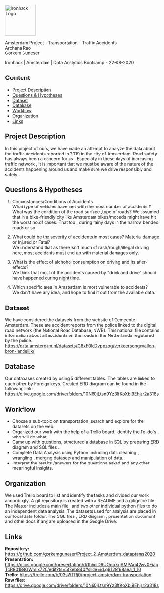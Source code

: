 <img src="https://bit.ly/2VnXWr2" alt="Ironhack Logo" width="100"/>

Amsterdam Project - Transportation - Traffic Accidents    
Archana Rao  
Gorkem Guneser

Ironhack | Amsterdam | Data Analytics Bootcamp - 22-08-2020

## Content
- [Project Description](#Project-Description)
- [Questions & Hypotheses](#questions-hypotheses)
- [Dataset](#dataset)
- [Database](#database)
- [Workflow](#workflow)
- [Organization](#organization)
- [Links](#links)


## Project Description
In this project of ours, we have made an attempt to analyze the data about the traffic accidents reported in 2019 in the city of Amsterdam.
Road safety has always been a concern for us .
Especially in these days of increasing traffic network , it is important that we must be aware of the nature of the accidents happening around us and make sure we drive responsibly and safely .

## Questions & Hypotheses
1. Circumstances/Conditions of Accidents<br/>
What type of vehicles have met with the most number of accidents ? What was the condition of the road surface ,type of roads?
We assumed that in a bike-friendly city like Amsterdam bikes/mopeds might have hit the worst no.of cases. That too , during rainy days in the narrow bended roads or so.

2. What could be the severity of accidents in most cases? Material damage or Injured or Fatal?<br/>
We understand that as there isn't much of rash/rough/illegal driving here, most accidents must end up with material damages only.

3. What is the effect of alchohol consumption on driving and its after-effects?<br/>
We think that most of the accidents caused by "drink and drive" should have happened during night time.

4. Which specific area in Amsterdam is most vulnerable to accidents?<br/>
We don't have any idea, and hope to find it out from the available data.


## Dataset
We have considered the datasets from the website of Gemeente Amsterdam. These are accident reports from the police linked to the digital road network (the National Road Database, NWB). This national file contains information about all accidents on the roads in the Netherlands registered by the police.<br/>
https://data.amsterdam.nl/datasets/G6xF0loDvppzog/verkeersongevallen-bron-landelijk/

## Database
Our databases created by using 5 different tables. The tables are linked to each other by Foreign keys.
Created ERD diagram can be found in the following link: https://drive.google.com/drive/folders/10N60jLtsn9Yz3ffKoXbi9Ehjar2a318s

## Workflow
- Choose a sub-topic on transportation ,search and explore for the datasets on the web.<br/>
- Organized our work with the help of a Trello board. Identify the To-do's , who will do what.<br/>
- Came up with questions, structured a database in SQL by preparing ERD diagram and SQL files .<br/>
- Complete Data Analysis using Python including data cleaning , wrangling , merging datasets and manipulation of data.<br/>
- Interpret the results /answers for the questions asked and any other meaningful insights.

## Organization
We used Trello board to list and identify the tasks and divided our work accordingly.
A git repository is created with a README and a gitignore file. The Master includes a main file , and two other individual python files to do an independent data analysis.
The datasets used for analysis are placed in our local data folder.
The SQL files , ERD diagram , presentation document and other docs if any are uploaded in the Google Drive.

## Links
**Repository:** https://github.com/gorkemguneser/Project_2_Amsterdam_dataptams2020  <br/>
**Presentation:** https://docs.google.com/presentation/d/1hVciD6UOoo7xjAMPAo42wv0FiapTcR801B8GWmix720/edit?ts=5f3eb840#slide=id.g9128f68aea_1_10  <br/>
**Trello:** https://trello.com/b/03sWTRj0/project-amsterdam-transportation   <br/>
**Raw files:** https://drive.google.com/drive/folders/10N60jLtsn9Yz3ffKoXbi9Ehjar2a318s <br/>
